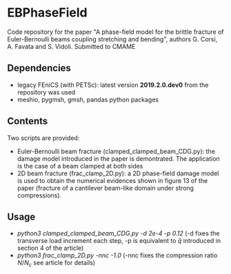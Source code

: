 # EBPhaseField
Code repository for the paper "A phase-field model for the brittle fracture of Euler-Bernoulli beams coupling stretching and bending", authors G. Corsi, A. Favata and S. Vidoli.
Submitted to CMAME

## Dependencies
* legacy FEniCS (with PETSc): latest version **2019.2.0.dev0** from the repository was used 
* meshio, pygmsh, gmsh, pandas python packages

## Contents
Two scripts are provided:
* Euler-Bernoulli beam fracture (clamped_clamped_beam_CDG.py): the damage model introduced in the paper is demontrated. The application is the case of a beam clamped at both sides
* 2D beam fracture (frac_clamp_2D.py): a 2D phase-field damage model is used to obtain the numerical evidences shown in figure 13 of the paper (fracture of a cantilever beam-like domain under strong compressions).

## Usage
* *python3 clamped_clamped_beam_CDG.py -d 2e-4  -p 0.12*             (-d fixes the transverse load increment each step, -p is equivalent to $\bar{q}$ introduced in section 4 of the article)
* *python3 frac_clamp_2D.py -nnc -1.0*                               (-nnc fixes the compression ratio  $N/N_c$ see article for details)
